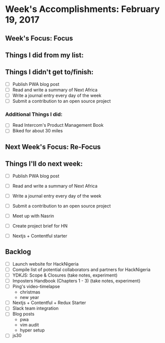 # Week's Accomplishments: February 19, 2017

## Week's Focus: Focus 

## Things I did from my list:

## Things I didn't get to/finish:
- [ ] Publish PWA blog post
- [ ] Read and write a summary of Next Africa
- [ ] Write a journal entry every day of the week
- [ ] Submit a contribution to an open source project

### Additional Things I did:
- [ ] Read Intercom's Product Management Book
- [ ] Biked for about 30 miles

## Next Week's Focus: Re-Focus

## Things I'll do next week:
- [ ] Publish PWA blog post
- [ ] Read and write a summary of Next Africa
- [ ] Write a journal entry every day of the week
- [ ] Submit a contribution to an open source project
- [ ] Meet up with Nasrin
- [ ] Create project brief for HN
- [ ] Nextjs + Contentful starter


## Backlog
- [ ] Launch website for HackNigeria
- [ ] Compile list of potential collaborators and partners for HackNigeria
- [ ] YDKJS: Scope & Closures (take notes, experiment)
- [ ] Imposters Handbook (Chapters 1 - 3) (take notes, experiment)
- [ ] Ping's video-timelapse
  - christmas
  - new year
- [ ] Nextjs + Contentful + Redux Starter 
- [ ] Slack team integration
- [ ] Blog posts
  - pwa 
  - vim audit
  - hyper setup
- [ ] js30 
